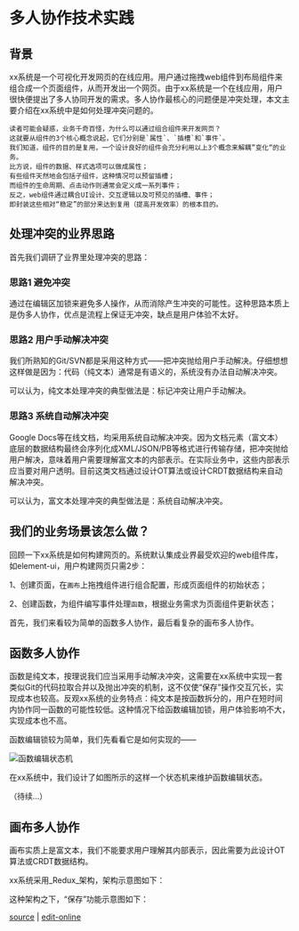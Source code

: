 # 多人协作技术实践

## 背景

xx系统是一个可视化开发网页的在线应用。用户通过拖拽web组件到布局组件来组合成一个页面组件，从而开发出一个网页。由于xx系统是一个在线应用，用户很快便提出了多人协同开发的需求。多人协作最核心的问题便是冲突处理，本文主要介绍在xx系统中是如何处理冲突问题的。

```text
读者可能会疑惑，业务千奇百怪，为什么可以通过组合组件来开发网页？
这就要从组件的3个核心概念说起，它们分别是`属性`、`插槽`和`事件`。
我们知道，组件的目的是复用，一个设计良好的组件会充分利用以上3个概念来解耦”变化“的业务。
比方说，组件的数据、样式选项可以做成属性；
有些组件天然地会包括子组件，这种情况可以预留插槽；
而组件的生命周期、点击动作则通常会定义成一系列事件；
反之，web组件通过耦合UI设计、交互逻辑以及可预见的插槽、事件；
即封装这些相对“稳定”的部分来达到复用（提高开发效率）的根本目的。
```

## 处理冲突的业界思路

首先我们调研了业界里处理冲突的思路：

### 思路1 避免冲突

通过在编辑区加锁来避免多人操作，从而消除产生冲突的可能性。这种思路本质上是伪多人协作，优点是流程上保证无冲突，缺点是用户体验不太好。

### 思路2 用户手动解决冲突

我们所熟知的Git/SVN都是采用这种方式——把冲突抛给用户手动解决。仔细想想这样做是因为：代码（纯文本）通常是有语义的，系统没有办法自动解决冲突。

可以认为，纯文本处理冲突的典型做法是：标记冲突让用户手动解决。

### 思路3 系统自动解决冲突

Google Docs等在线文档，均采用系统自动解决冲突。因为文档元素（富文本）底层的数据结构最终会序列化成XML/JSON/PB等格式进行传输存储，把冲突抛给用户解决，意味着用户需要理解富文本的内部表示。在实际业务中，这些内部表示应当要对用户透明。目前这类文档通过设计OT算法或设计CRDT数据结构来自动解决冲突。

可以认为，富文本处理冲突的典型做法是：系统自动解决冲突。

## 我们的业务场景该怎么做？

回顾一下xx系统是如何构建网页的。系统默认集成业界最受欢迎的web组件库，如element-ui，用户构建网页只需2步：

1、创建页面，在`画布`上拖拽组件进行组合配置，形成页面组件的初始状态；

2、创建函数，为组件编写事件处理`函数`，根据业务需求为页面组件更新状态；

首先，我们来看较为简单的函数多人协作，最后看复杂的画布多人协作。

## 函数多人协作

函数是纯文本，按理说我们应当采用手动解决冲突，这需要在xx系统中实现一套类似Git的代码拉取合并以及抛出冲突的机制，这不仅使“保存”操作交互冗长，实现成本也较高。反观xx系统的业务特点：纯文本是按函数拆分的，用户在短时间内协作同一函数的可能性较低。这种情况下给函数编辑加锁，用户体验影响不大，实现成本也不高。

函数编辑锁较为简单，我们先看看它是如何实现的——

![&#x51FD;&#x6570;&#x7F16;&#x8F91;&#x72B6;&#x6001;&#x673A;](https://github.com/haibazhang/lib/tree/668834d58add5e84aff62705a9b0c70b6b00aa4d/Users/zhanghaiba/lib/assets/image-20191208225721518.png)

在xx系统中，我们设计了如图所示的这样一个状态机来维护函数编辑状态。

（待续...）

## 画布多人协作

画布实质上是富文本，我们不能要求用户理解其内部表示，因此需要为此设计OT算法或CRDT数据结构。

xx系统采用_Redux_架构，架构示意图如下：

这种架构之下，“保存”功能示意图如下：

[source](https://github.com/haibazhang/lib/blob/master/src/web/proj/多人协作技术实践.md) \| [edit-online](https://github.com/haibazhang/lib/edit/master/src/web/proj/多人协作技术实践.md)

